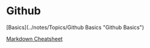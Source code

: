 # Github
[Basics](../notes/Topics/Github Basics "Github Basics")

[Markdown Cheatsheet](https://github.com/adam-p/markdown-here/wiki/Markdown-Cheatsheet#links "You will forget me and will need me later")
